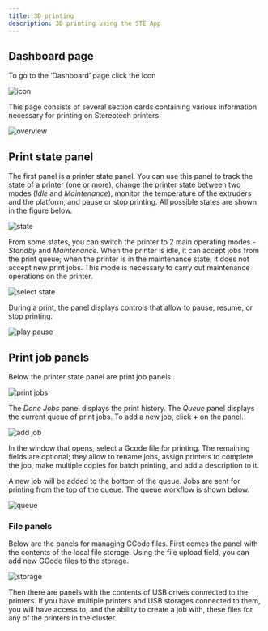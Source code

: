 ```yaml
---
title: 3D printing
description: 3D printing using the STE App
---
```


## Dashboard page

To go to the ‘Dashboard’ page click the icon

![icon](/docs/steapp/dashboard/icon.jpg)

This page consists of several section cards containing various information necessary for printing on Stereotech printers

![overview](/docs/steapp/dashboard/overview.jpg)

## Print state panel

The first panel is a printer state panel. You can use this panel to track the state of a printer (one or more), change the printer state between two modes (*Idle* and *Maintenance*), monitor the temperature of the extruders and the platform, and pause or stop printing. All possible states are shown in the figure below.

![state](/docs/steapp/dashboard/state.jpg)

From some states, you can switch the printer to 2 main operating modes - *Standby* and *Maintenance*. When the printer is idle, it can accept jobs from the print queue; when the printer is in the maintenance state, it does not accept new print jobs. This mode is necessary to carry out maintenance operations on the printer.

![select state](/docs/steapp/dashboard/select_state.jpg)

During a print, the panel displays controls that allow to pause, resume, or stop printing.

![play pause](/docs/steapp/dashboard/play_pause_stop.jpg)

## Print job panels

Below the printer state panel are print job panels.

![print jobs](/docs/steapp/dashboard/print_jobs.jpg)

The *Done Jobs* panel displays the print history. The *Queue* panel displays the current queue of print jobs. To add a new job, click **+** on the panel.

![add job](/docs/steapp/dashboard/add_job.jpg)

In the window that opens, select a Gcode file for printing. The remaining fields are optional; they allow to rename jobs, assign printers to complete the job, make multiple copies for batch printing, and add a description to it.

A new job will be added to the bottom of the queue. Jobs are sent for printing from the top of the queue. The queue workflow is shown below.

![queue](/docs/steapp/dashboard/queue.jpg)

### File panels

Below are the panels for managing GCode files. First comes the panel with the contents of the local file storage. Using the file upload field, you can add new GCode files to the storage.

![storage](/docs/steapp/dashboard/storage.jpg)

Then there are panels with the contents of USB drives connected to the printers. If you have multiple printers and USB storages connected to them, you will have access to, and the ability to create a job with, these files for any of the printers in the cluster.
